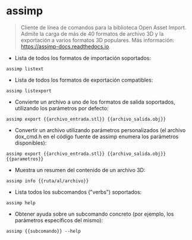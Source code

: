 # assimp

> Cliente de línea de comandos para la biblioteca Open Asset Import.
> Admite la carga de más de 40 formatos de archivo 3D y la exportación a varios formatos 3D populares.
> Más información: <https://assimp-docs.readthedocs.io>.

- Lista de todos los formatos de importación soportados:

`assimp listext`

- Lista de todos los formatos de exportación compatibles:

`assimp listexport`

- Convierte un archivo a uno de los formatos de salida soportados, utilizando los parámetros por defecto:

`assimp export {{archivo_entrada.stl}} {{archivo_salida.obj}}`

- Convertir un archivo utilizando parámetros personalizados (el archivo dox_cmd.h en el código fuente de assimp enumera los parámetros disponibles):

`assimp export {{archivo_entrada.stl}} {{archivo_salida.obj}} {{parametros}}`

- Muestra un resumen del contenido de un archivo 3D:

`assimp info {{ruta/al/archivo}}`

- Lista todos los subcomandos ("verbs") soportados:

`assimp help`

- Obtener ayuda sobre un subcomando concreto (por ejemplo, los parámetros específicos del mismo):

`assimp {{subcomando}} --help`
